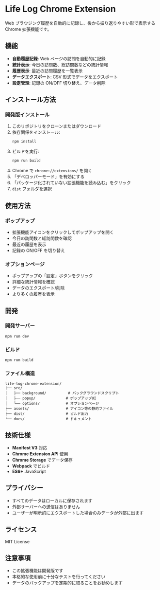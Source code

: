 # Life Log Chrome Extension

Web ブラウジング履歴を自動的に記録し、後から振り返りやすい形で表示する Chrome 拡張機能です。

## 機能

- **自動履歴記録**: Web ページの訪問を自動的に記録
- **統計表示**: 今日の訪問数、総訪問数などの統計情報
- **履歴表示**: 最近の訪問履歴を一覧表示
- **データエクスポート**: CSV 形式でデータをエクスポート
- **設定管理**: 記録の ON/OFF 切り替え、データ削除

## インストール方法

### 開発版インストール

1. このリポジトリをクローンまたはダウンロード
2. 依存関係をインストール:
   ```bash
   npm install
   ```
3. ビルドを実行:
   ```bash
   npm run build
   ```
4. Chrome で `chrome://extensions/` を開く
5. 「デベロッパーモード」を有効にする
6. 「パッケージ化されていない拡張機能を読み込む」をクリック
7. `dist` フォルダを選択

## 使用方法

### ポップアップ

- 拡張機能アイコンをクリックしてポップアップを開く
- 今日の訪問数と総訪問数を確認
- 最近の履歴を表示
- 記録の ON/OFF を切り替え

### オプションページ

- ポップアップの「設定」ボタンをクリック
- 詳細な統計情報を確認
- データのエクスポート/削除
- より多くの履歴を表示

## 開発

### 開発サーバー

```bash
npm run dev
```

### ビルド

```bash
npm run build
```

### ファイル構造

```
life-log-chrome-extension/
├── src/
│   ├── background/          # バックグラウンドスクリプト
│   ├── popup/              # ポップアップUI
│   └── options/            # オプションページ
├── assets/                 # アイコン等の静的ファイル
├── dist/                   # ビルド出力
└── docs/                   # ドキュメント
```

## 技術仕様

- **Manifest V3** 対応
- **Chrome Extension API** 使用
- **Chrome Storage** でデータ保存
- **Webpack** でビルド
- **ES6+** JavaScript

## プライバシー

- すべてのデータはローカルに保存されます
- 外部サーバーへの送信はありません
- ユーザーが明示的にエクスポートした場合のみデータが外部に出ます

## ライセンス

MIT License

## 注意事項

- この拡張機能は開発版です
- 本格的な使用前に十分なテストを行ってください
- データのバックアップを定期的に取ることをお勧めします
